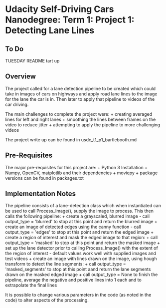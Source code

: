 # Udacity Self-Driving Cars Nanodegree: Term 1: Project 1: Detecting Lane Lines

## To Do

TUESDAY
    README tart up

## Overview

The project called for a lane detection pipeline to be created which could take in images of cars on highways and apply road lane lines to the image for the lane the car is in. Then later to apply that pipeline to videos of the car driving.

The main challenges to complete the project were:
    + creating averaged lines for left and right lanes
    + smoothing the lines between frames on the video to reduce jitter
    + attempting to apply the pipeline to more challenging videos

The project write up can be found in usdc_t1_p1_bartlebooth.md

## Pre-Requisites

The major pre-requisites for this project are:
    + Python 3 Installation
    + Numpy, OpenCV, matplotlib and their dependencies
    + moviepy
    + package versions can be found in packages.txt

## Implementation Notes

The pipeline consists of a lane-detection class which when instantiated can be used to call Process_Image(), supply the image to process. This then calls the following pipeline:
    + create a grayscaled, blurred image - call output_type = 'blurred' to stop at this point and return the blurred image
    + create an image of detected edges using the canny function - call output_type = 'edges' to stop at this point and return the edged image
    + create a region of interest and mask the edged image to that region:
        + call output_type = 'masked' to stop at this point and return the masked image
        + set up the lane detector prior to calling Process_Image() with the extent of the region of interest - default values work well with supplied images and test videos
    + create an image with lines drawn on the image, using hough transform to detect the line segments:
        + call output_type = 'masked_segments' to stop at this point aand return the lane segments drawn on the masked edged image
        + call output_type = None to finish the pipeline, average the negative and positive lines into 1 each and to extrapolate the final lines

It is possible to change various parameters in the code (as noted in the code) to alter aspects of the processing.
